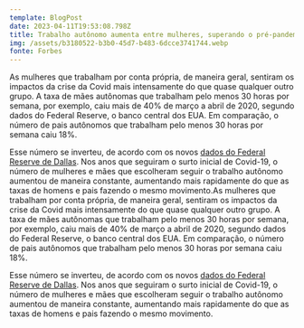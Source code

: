 ```yaml
---
template: BlogPost
date: 2023-04-11T19:53:08.798Z
title: Trabalho autônomo aumenta entre mulheres, superando o pré-pandemia
img: /assets/b3180522-b3b0-45d7-b483-6dcce3741744.webp
fonte: Forbes
---
```

As mulheres que trabalham por conta própria, de maneira geral, sentiram os impactos da crise da Covid mais intensamente do que quase qualquer outro grupo. A taxa de mães autônomas que trabalham pelo menos 30 horas por semana, por exemplo, caiu mais de 40% de março a abril de 2020, segundo dados do Federal Reserve, o banco central dos EUA. Em comparação, o número de pais autônomos que trabalham pelo menos 30 horas por semana caiu 18%.

Esse número se inverteu, de acordo com os novos [dados do Federal Reserve de Dallas](https://www.dallasfed.org/cd/communities/2023/2302). Nos anos que seguiram o surto inicial de Covid-19, o número de mulheres e mães que escolheram seguir o trabalho autônomo aumentou de maneira constante, aumentando mais rapidamente do que as taxas de homens e pais fazendo o mesmo movimento.As mulheres que trabalham por conta própria, de maneira geral, sentiram os impactos da crise da Covid mais intensamente do que quase qualquer outro grupo. A taxa de mães autônomas que trabalham pelo menos 30 horas por semana, por exemplo, caiu mais de 40% de março a abril de 2020, segundo dados do Federal Reserve, o banco central dos EUA. Em comparação, o número de pais autônomos que trabalham pelo menos 30 horas por semana caiu 18%.

Esse número se inverteu, de acordo com os novos [dados do Federal Reserve de Dallas](https://www.dallasfed.org/cd/communities/2023/2302). Nos anos que seguiram o surto inicial de Covid-19, o número de mulheres e mães que escolheram seguir o trabalho autônomo aumentou de maneira constante, aumentando mais rapidamente do que as taxas de homens e pais fazendo o mesmo movimento.